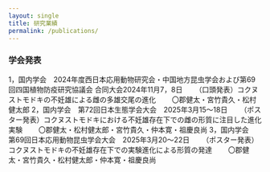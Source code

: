 ```yaml
---
layout: single
title: 研究業績
permalink: /publications/
---
```


### 学会発表
1，国内学会　2024年度西日本応用動物研究会・中国地方昆虫学会および第69回四国植物防疫研究協議会
合同大会2024年11月7，8日
　　（口頭発表）コクヌストモドキの不妊雄による雌の多雄交尾の進化
　　〇郡健太・宮竹貴久・松村健太郎
2，国内学会　第72回日本生態学会大会　2025年3月15～18日
　　（ポスター発表）コクヌストモドキにおける不妊雄存在下での雌の形質に注目した進化実験
　　〇郡健太・松村健太郎・宮竹貴久・仲本寛・祖慶良尚
3，国内学会　第69回日本応用動物昆虫学会大会　2025年3月20～22日
　　（ポスター発表）コクヌストモドキの不妊雄存在下での実験進化による形質の発達
　　〇郡健太・宮竹貴久・松村健太郎・仲本寛・祖慶良尚

